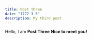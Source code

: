 ```yaml
---
title: Post three
date: "1772-3-5"
description: My third post
--- 
```


Hello, I am __Post Three__
**Nice to meet you!**
